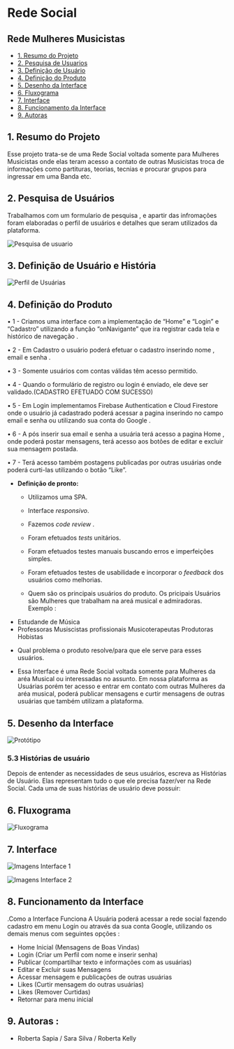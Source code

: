 #  Rede Social 

## Rede Mulheres Musicistas 

- [1. Resumo do Projeto ](#1-resumo-do-projeto)
- [2. Pesquisa de Usuarios ](#2-pesquisa-de-usuario )
- [3. Definição de Usuário](#3-definição-de-usuário)
- [4. Definição do Produto ](#4-definição-de-produto)
- [5. Desenho da Interface](#5-desenho-interface)
- [6. Fluxograma](#6-Fluxograma)
- [7. Interface](#7-interface)
- [8. Funcionamento da Interface](#8-Funcionamento-da-interface)
- [9. Autoras](#9-Autoras)

## 1. Resumo do Projeto 

Esse projeto trata-se de uma Rede Social voltada somente para Mulheres Musicistas 
onde elas teram acesso a contato de outras Musicistas troca de informações como partituras, teorias, tecnias e procurar grupos para ingressar em uma Banda etc.

## 2. Pesquisa de Usuários 

Trabalhamos com um formulario de pesquisa , e apartir das infromações foram elaboradas o perfil de usuários e detalhes que seram utilizados da plataforma.

![Pesquisa de usuario](https://github.com/RoSapia/SAP005-social-network/blob/master/Rede%20Sociais%20%20(1).jpg)


## 3. Definição de Usuário e História 
![Perfil de Usuárias](https://github.com/RoSapia/SAP005-social-network/blob/master/Rede%20Sociais%20%20(2).jpg)



## 4. Definição do Produto 

•	1 - Criamos uma interface com a implementação de “Home” e “Login”  e  “Cadastro” utilizando a função “onNavigante” que ira registrar cada tela e histórico de navegação .

•	2 - Em Cadastro o usuário poderá efetuar o cadastro inserindo nome , email e senha . 

• 3 - Somente usuários com contas válidas têm acesso permitido.

• 4 - Quando o formulário de registro ou login é enviado, ele deve ser validado.(CADASTRO EFETUADO COM SUCESSO)

•	5 - Em Login implementamos Firebase Authentication e Cloud Firestore onde o usuário já cadastrado poderá acessar a pagina inserindo no campo email e senha ou utilizando sua conta do Google .

•	6 - A pós inserir sua email e senha a usuária terá acesso a pagina Home , onde poderá postar mensagens, terá acesso aos botões de editar e excluir sua mensagem postada.

•	7 - Terá acesso também postagens publicadas por outras usuárias onde poderá curti-las utilizando o botão “Like”.

- **Definição de pronto:**
  - Utilizamos uma SPA.
  - Interface _responsivo_.
  - Fazemos _code review_ .
  - Foram efetuados _tests_ unitários.
  - Foram efetuados testes manuais buscando erros e imperfeições simples.
  - Foram efetuados testes de usabilidade e incorporar o _feedback_ dos usuários como
    melhorias.

  - Quem são os principais usuários do produto.
Os pricipais Usuários são Mulheres que trabalham na areá musical e admiradoras.
 Exemplo : 
 * Estudande de Música
 * Professoras
 Musiscistas profissionais
 Musicoterapeutas
 Produtoras 
 Hobistas

 - Qual problema o produto resolve/para que ele serve para esses usuários.

* Essa Interface é uma Rede Social voltada somente para Mulheres da aréa Musical ou interessadas no assunto. 
Em nossa plataforma as Usuárias porém ter acesso e entrar em contato com outras Mulheres da aréa musical, poderá publicar mensagens e curtir mensagens de outras usuárias que também utilizam a plataforma. 

## 5. Desenho da Interface
 ![Protótipo](https://github.com/RoSapia/SAP005-social-network/blob/master/Rede%20Sociais%20.jpg)


 
### 5.3 Histórias de usuário

Depois de entender as necessidades de seus usuários, escreva as Histórias de
Usuário. Elas representam tudo o que ele precisa fazer/ver na Rede Social. Cada
uma de suas histórias de usuário deve possuir:


## 6. Fluxograma 
![Fluxograma](https://github.com/RoSapia/SAP005-social-network/blob/master/Fluxograma%20Rede%20Mulheres%20Musicistas.jpg)

## 7. Interface 
![Imagens Interface 1](https://github.com/RoSapia/SAP005-social-network/blob/master/Rede%20Sociais%20Interface.jpg)

![Imagens Interface 2](https://github.com/RoSapia/SAP005-social-network/blob/master/Rede%20Sociais%20%20Interface%202.jpg)

## 8. Funcionamento da Interface

.Como a Interface Funciona
A Usuária poderá acessar a rede social fazendo cadastro em menu Login ou através da sua conta Google, utilizando os demais menus com seguintes opções :

*	Home Inicial (Mensagens de Boas Vindas)
*	Login (Criar um Perfil com nome e inserir senha)
*	Publicar (compartilhar texto e informações com as usuárias) 
* Editar e Excluir suas Mensagens 
*	Acessar mensagem e publicações de outras usuárias
* Likes (Curtir mensagem do outras usuárias) 
* Likes (Remover Curtidas)
*	Retornar para menu inicial 


## 9. Autoras :
* Roberta Sapia / Sara Silva / Roberta Kelly 






